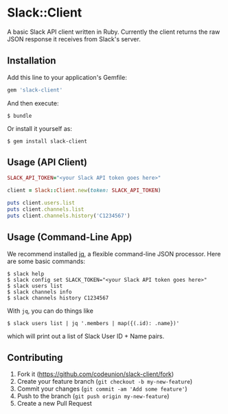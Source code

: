# Slack::Client

A basic Slack API client written in Ruby.  Currently the client returns the raw
JSON response it receives from Slack's server.

## Installation

Add this line to your application's Gemfile:

```ruby
gem 'slack-client'
```

And then execute:

```text
$ bundle
```

Or install it yourself as:

```text
$ gem install slack-client
```

## Usage (API Client)

```ruby
SLACK_API_TOKEN="<your Slack API token goes here>"

client = Slack::Client.new(token: SLACK_API_TOKEN)

puts client.users.list
puts client.channels.list
puts client.channels.history('C1234567')
```

## Usage (Command-Line App)

We recommend installed [jq](http://stedolan.github.io/jq/), a flexible
command-line JSON processor.  Here are some basic commands:

```text
$ slack help
$ slack config set SLACK_TOKEN="<your Slack API token goes here>"
$ slack users list
$ slack channels info
$ slack channels history C1234567
```

With `jq`, you can do things like

```text
$ slack users list | jq '.members | map({(.id): .name})'
```

which will print out a list of Slack User ID + Name pairs.

## Contributing

1. Fork it (<https://github.com/codeunion/slack-client/fork>)
2. Create your feature branch (`git checkout -b my-new-feature`)
3. Commit your changes (`git commit -am 'Add some feature'`)
4. Push to the branch (`git push origin my-new-feature`)
5. Create a new Pull Request
